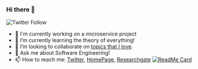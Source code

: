 ### Hi there 👋
![Twitter Follow](https://img.shields.io/twitter/follow/mashmoolamir?style=social)

- 🔭  I'm currently working on a microservice project
- 🌱 I’m currently learning the theory of everything!
- 👯 I’m looking to collaborate on [topics that I love](https://scholar.google.com/citations?user=h-hiNwcAAAAJ&hl=en/).
- 💬 Ask me about Software Engineering!
- 📫 How to reach me: [Twitter](https://twitter.com/mashmoolamir), [HomePage](http://amirmashmool.github.io/), [Researchgate](https://www.researchgate.net/profile/Amir_Mashmool)
[![ReadMe Card](https://github-readme-stats.vercel.app/api?username=amirmashmool&theme=cobalt&show_icons=true)](https://github.com/amirmashmool)



